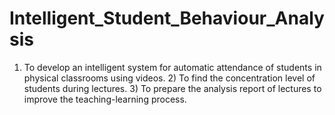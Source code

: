 # Intelligent_Student_Behaviour_Analysis
1) To develop an intelligent system for automatic attendance of students in physical classrooms using videos.  2) To find the concentration level of students during lectures. 3) To prepare the analysis report of lectures to improve the teaching-learning process.
